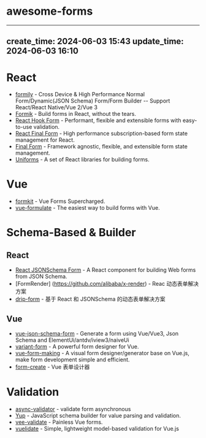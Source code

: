 # awesome-forms

---
create_time: 2024-06-03 15:43
update_time: 2024-06-03 16:10
---

# React 

- [formily](https://github.com/alibaba/formily) - Cross Device & High Performance Normal Form/Dynamic(JSON Schema) Form/Form Builder -- Support React/React Native/Vue 2/Vue 3
- [Formik](https://github.com/jaredpalmer/formik) - Build forms in React, without the tears.
- [React Hook Form](https://github.com/react-hook-form/react-hook-form) - Performant, flexible and extensible forms with easy-to-use validation.
- [React Final Form](https://github.com/final-form/react-final-form) - High performance subscription-based form state management for React.
- [Final Form](https://github.com/final-form/final-form) - Framework agnostic, flexible, and extensible form state management.
- [Uniforms](https://github.com/vazco/uniforms) - A set of React libraries for building forms.


# Vue

- [formkit](https://github.com/formkit/formkit) - Vue Forms  Supercharged.
- [vue-formulate](https://github.com/wearebraid/vue-formulate) - The easiest way to build forms with Vue.


# Schema-Based & Builder

## React

- [React JSONSchema Form](https://github.com/rjsf-team/react-jsonschema-form) - A React component for building Web forms from JSON Schema.
- [FormRender] (https://github.com/alibaba/x-render) - Reac 动态表单解决方案
- [drip-form](https://github.com/jd-opensource/drip-form) - 基于 React 和 JSONSchema 的动态表单解决方案

## Vue

- [vue-json-schema-form](https://github.com/lljj-x/vue-json-schema-form) -  Generate a form using Vue/Vue3, Json Schema and ElementUi/antdv/iview3/naiveUi
- [variant-form](https://github.com/vform666/variant-form) - A powerful form designer for Vue.
- [vue-form-making](https://github.com/GavinZhuLei/vue-form-making) - A visual form designer/generator base on Vue.js, make form development simple and efficient.
- [form-create](https://github.com/xaboy/form-create) - Vue 表单设计器


# Validation

- [async-validator](https://github.com/yiminghe/async-validator) - validate form asynchronous
- [Yup](https://github.com/jquense/yup) - JavaScript schema builder for value parsing and validation.
- [vee-validate](https://github.com/logaretm/vee-validate) - Painless Vue forms.
- [vuelidate](https://github.com/vuelidate/vuelidate) - Simple, lightweight model-based validation for Vue.js
